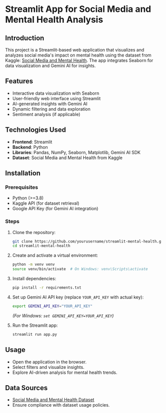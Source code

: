 # Streamlit App for Social Media and Mental Health Analysis

## Introduction
This project is a Streamlit-based web application that visualizes and analyzes social media's impact on mental health using the dataset from Kaggle: [Social Media and Mental Health](https://www.kaggle.com/datasets/souvikahmed071/social-media-and-mental-health). The app integrates Seaborn for data visualization and Gemini AI for insights.

## Features
- Interactive data visualization with Seaborn
- User-friendly web interface using Streamlit
- AI-generated insights with Gemini AI
- Dynamic filtering and data exploration
- Sentiment analysis (if applicable)

## Technologies Used
- **Frontend**: Streamlit
- **Backend**: Python
- **Libraries**: Pandas, NumPy, Seaborn, Matplotlib, Gemini AI SDK
- **Dataset**: Social Media and Mental Health from Kaggle

## Installation
### Prerequisites
- Python (>=3.8)
- Kaggle API (for dataset retrieval)
- Google API Key (for Gemini AI integration)

### Steps
1. Clone the repository:
   ```bash
   git clone https://github.com/yourusername/streamlit-mental-health.git
   cd streamlit-mental-health
   ```
2. Create and activate a virtual environment:
   ```bash
   python -m venv venv
   source venv/bin/activate  # On Windows: venv\Scripts\activate
   ```
3. Install dependencies:
   ```bash
   pip install -r requirements.txt
   ```
4. Set up Gemini AI API key (replace `YOUR_API_KEY` with actual key):
   ```bash
   export GEMINI_API_KEY="YOUR_API_KEY"
   ```
   *(For Windows: `set GEMINI_API_KEY=YOUR_API_KEY`)*

5. Run the Streamlit app:
   ```bash
   streamlit run app.py
   ```

## Usage
- Open the application in the browser.
- Select filters and visualize insights.
- Explore AI-driven analysis for mental health trends.

## Data Sources
- [Social Media and Mental Health Dataset](https://www.kaggle.com/datasets/souvikahmed071/social-media-and-mental-health)
- Ensure compliance with dataset usage policies.
